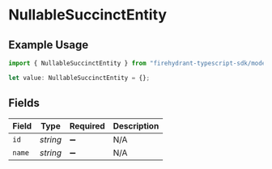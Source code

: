 # NullableSuccinctEntity

## Example Usage

```typescript
import { NullableSuccinctEntity } from "firehydrant-typescript-sdk/models/components";

let value: NullableSuccinctEntity = {};
```

## Fields

| Field              | Type               | Required           | Description        |
| ------------------ | ------------------ | ------------------ | ------------------ |
| `id`               | *string*           | :heavy_minus_sign: | N/A                |
| `name`             | *string*           | :heavy_minus_sign: | N/A                |